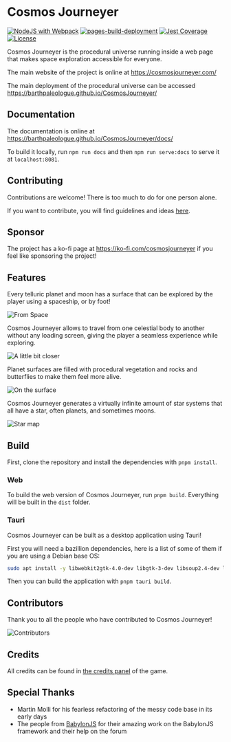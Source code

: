 # Cosmos Journeyer

[![NodeJS with Webpack](https://github.com/BarthPaleologue/planetEngine/actions/workflows/webpack.yml/badge.svg)](https://github.com/BarthPaleologue/planetEngine/actions/workflows/webpack.yml)
[![pages-build-deployment](https://github.com/BarthPaleologue/planetEngine/actions/workflows/pages/pages-build-deployment/badge.svg)](https://github.com/BarthPaleologue/planetEngine/actions/workflows/pages/pages-build-deployment)
[![Jest Coverage](https://github.com/BarthPaleologue/CosmosJourneyer/actions/workflows/tests.yml/badge.svg)](https://github.com/BarthPaleologue/CosmosJourneyer/actions/workflows/tests.yml)
[![License](https://img.shields.io/github/license/BarthPaleologue/planetEngine)](./LICENSE.md)

Cosmos Journeyer is the procedural universe running inside a web page that makes space exploration accessible for everyone.

The main website of the project is online at https://cosmosjourneyer.com/

The main deployment of the procedural universe can be accessed https://barthpaleologue.github.io/CosmosJourneyer/

## Documentation

The documentation is online at https://barthpaleologue.github.io/CosmosJourneyer/docs/

To build it locally, run `npm run docs` and then `npm run serve:docs` to serve it at `localhost:8081`.

## Contributing

Contributions are welcome! There is too much to do for one person alone. 

If you want to contribute, you will find guidelines and ideas [here](./CONTRIBUTING.md).

## Sponsor

The project has a ko-fi page at https://ko-fi.com/cosmosjourneyer if you feel like sponsoring the project!

## Features

Every telluric planet and moon has a surface that can be explored by the player using a spaceship, or by foot!

![From Space](./coverImages/space.png)

Cosmos Journeyer allows to travel from one celestial body to another without any loading screen, giving the player a seamless experience while exploring.

![A little bit closer](./coverImages/moon.png)

Planet surfaces are filled with procedural vegetation and rocks and butterflies to make them feel more alive.

![On the surface](./coverImages/ground.png)

Cosmos Journeyer generates a virtually infinite amount of star systems that all have a star, often planets, and sometimes moons.

![Star map](./coverImages/starmap.png)

## Build

First, clone the repository and install the dependencies with `pnpm install`.

### Web

To build the web version of Cosmos Journeyer, run `pnpm build`. Everything will be built in the `dist` folder.

### Tauri

Cosmos Journeyer can be built as a desktop application using Tauri!

First you will need a bazillion dependencies, here is a list of some of them if you are using a Debian base OS:

```bash
sudo apt install -y libwebkit2gtk-4.0-dev libgtk-3-dev libsoup2.4-dev libjavascriptcoregtk-4.0-dev librsvg2-dev libwebkit2gtk-4.0-dev libappindicator3-dev patchelf
```

Then you can build the application with `pnpm tauri build`.

## Contributors

Thank you to all the people who have contributed to Cosmos Journeyer!

![Contributors](https://contrib.rocks/image?repo=BarthPaleologue/CosmosJourneyer)

## Credits

All credits can be found in [the credits panel](./src/html/mainMenu.html) of the game.

## Special Thanks

- Martin Molli for his fearless refactoring of the messy code base in its early days
- The people from [BabylonJS](https://www.babylonjs.com/) for their amazing work on the BabylonJS framework and their help on the forum
